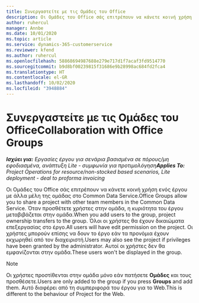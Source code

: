 ```yaml
---
title: Συνεργαστείτε με τις Ομάδες του Office
description: Οι Ομάδες του Office σάς επιτρέπουν να κάνετε κοινή χρήση ενός έργου με άλλα μέλη της ομάδας εντός του Common Data Service.
author: ruhercul
manager: Annbe
ms.date: 10/01/2020
ms.topic: article
ms.service: dynamics-365-customerservice
ms.reviewer: kfend
ms.author: ruhercul
ms.openlocfilehash: 58868694987688e279e717d1f7acaf3fd9514770
ms.sourcegitcommit: b9d8bf00239815f31686e9b28998ac684fd2fca4
ms.translationtype: HT
ms.contentlocale: el-GR
ms.lasthandoff: 10/02/2020
ms.locfileid: "3948884"
---
```

# <a name="collaboration-with-office-groups"></a><span data-ttu-id="baa07-103">Συνεργαστείτε με τις Ομάδες του Office</span><span class="sxs-lookup"><span data-stu-id="baa07-103">Collaboration with Office Groups</span></span>

<span data-ttu-id="baa07-104">_**Ισχύει για:** Εργασίες έργου για σενάρια βασισμένα σε πόρους/μη εφοδιασμένα, ανάπτυξη Lite - συμφωνία για προτιμολόγηση_</span><span class="sxs-lookup"><span data-stu-id="baa07-104">_**Applies To:** Project Operations for resource/non-stocked based scenarios, Lite deployment - deal to proforma invoicing_</span></span>

<span data-ttu-id="baa07-105">Οι Ομάδες του Office σάς επιτρέπουν να κάνετε κοινή χρήση ενός έργου με άλλα μέλη της ομάδας στο Common Data Service.</span><span class="sxs-lookup"><span data-stu-id="baa07-105">Office Groups allow you to share a project with other team members in the Common Data Service.</span></span> <span data-ttu-id="baa07-106">Όταν προσθέτετε χρήστες στην ομάδα, η κυριότητα του έργου μεταβιβάζεται στην ομάδα.</span><span class="sxs-lookup"><span data-stu-id="baa07-106">When you add users to the group, project ownership transfers to the group.</span></span> <span data-ttu-id="baa07-107">Όλοι οι χρήστες θα έχουν δικαιώματα επεξεργασίας στο έργο.</span><span class="sxs-lookup"><span data-stu-id="baa07-107">All users will have edit permission on the project.</span></span> <span data-ttu-id="baa07-108">Οι χρήστες μπορούν επίσης να δουν το έργο εάν τα προνόμια έχουν εκχωρηθεί από τον διαχειριστή.</span><span class="sxs-lookup"><span data-stu-id="baa07-108">Users may also see the project if privileges have been granted by the administrator.</span></span> <span data-ttu-id="baa07-109">Αυτοί οι χρήστες δεν θα εμφανίζονται στην ομάδα.</span><span class="sxs-lookup"><span data-stu-id="baa07-109">These users won't be displayed in the group.</span></span>

> [!NOTE] 
> <span data-ttu-id="baa07-110">Οι χρήστες προστίθενται στην ομάδα μόνο εάν πατήσετε **Ομάδες** και τους προσθέσετε.</span><span class="sxs-lookup"><span data-stu-id="baa07-110">Users are only added to the group if you press **Groups** and add them.</span></span> <span data-ttu-id="baa07-111">Αυτό διαφέρει από τη συμπεριφορά του έργου για το Web.</span><span class="sxs-lookup"><span data-stu-id="baa07-111">This is different to the behaviour of Project for the Web.</span></span> 

